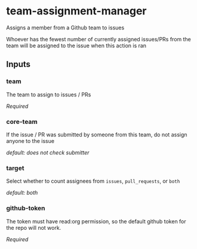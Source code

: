 # team-assignment-manager
Assigns a member from a Github team to issues

Whoever has the fewest number of currently assigned issues/PRs from the team will be assigned to the issue when this action is ran

## Inputs

### team
  The team to assign to issues / PRs

  *Required*

### core-team
  If the issue / PR was submitted by someone from this team, do not assign anyone to the issue

  *default: does not check submitter*

### target
  Select whether to count assignees from `issues`, `pull_requests`, or `both`

  *default: both*

### github-token
  The token must have read:org permission, so the default github token for the repo will not work.

  *Required*
